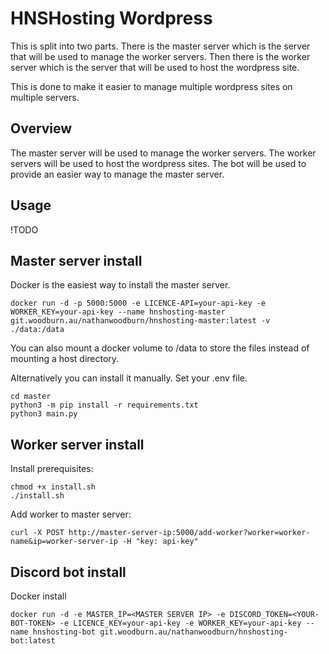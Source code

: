 # HNSHosting Wordpress
This is split into two parts.
There is the master server which is the server that will be used to manage the worker servers.
Then there is the worker server which is the server that will be used to host the wordpress site.

This is done to make it easier to manage multiple wordpress sites on multiple servers.

## Overview

The master server will be used to manage the worker servers.
The worker servers will be used to host the wordpress sites.
The bot will be used to provide an easier way to manage the master server.

## Usage

!TODO


## Master server install

Docker is the easiest way to install the master server.

```
docker run -d -p 5000:5000 -e LICENCE-API=your-api-key -e WORKER_KEY=your-api-key --name hnshosting-master git.woodburn.au/nathanwoodburn/hnshosting-master:latest -v ./data:/data
```
You can also mount a docker volume to /data to store the files instead of mounting a host directory.

Alternatively you can install it manually.
Set your .env file.
```
cd master
python3 -m pip install -r requirements.txt
python3 main.py
```


## Worker server install

Install prerequisites:

```
chmod +x install.sh
./install.sh
```

Add worker to master server:

```
curl -X POST http://master-server-ip:5000/add-worker?worker=worker-name&ip=worker-server-ip -H "key: api-key"
```

## Discord bot install

Docker install
```
docker run -d -e MASTER_IP=<MASTER SERVER IP> -e DISCORD_TOKEN=<YOUR-BOT-TOKEN> -e LICENCE_KEY=your-api-key -e WORKER_KEY=your-api-key --name hnshosting-bot git.woodburn.au/nathanwoodburn/hnshosting-bot:latest
```